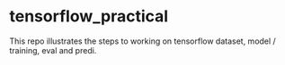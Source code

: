 # tensorflow_practical

This repo illustrates the steps to working on tensorflow dataset, model / training, eval and predi.

